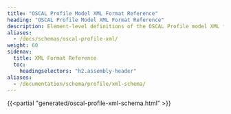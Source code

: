```yaml
---
title: "OSCAL Profile Model XML Format Reference"
heading: "OSCAL Profile Model XML Format Reference"
description: Element-level definitions of the OSCAL Profile model XML format.
aliases:
  - /docs/schemas/oscal-profile-xml/
weight: 60
sidenav:
  title: XML Format Reference
  toc:
    headingselectors: "h2.assembly-header"
aliases:
  - /documentation/schema/profile/xml-schema/
---
```


{{<partial "generated/oscal-profile-xml-schema.html" >}}
